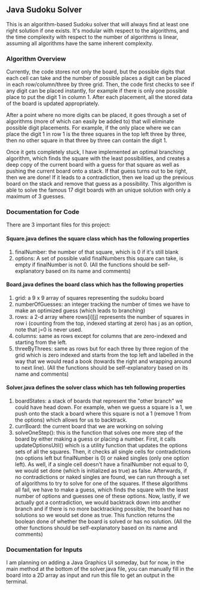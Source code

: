## Java Sudoku Solver

This is an algorithm-based Sudoku solver that will always find at least one right solution if one exists. It's modular with respect to the algorithms, and the time complexity with respect to the number of algorithms is linear, assuming all algorithms have the same inherent complexity. 

### Algorithm Overview
Currently, the code stores not only the board, but the possible digits that each cell can take and the number of possible places a digit can be placed in each row/column/three by three grid. Then, the code first checks to see if any digit can be placed instantly, for example if there is only one possible place to put the digit 1 in column 1. After each placement, all the stored data of the board is updated appropriately. 

After a point where no more digits can be placed, it goes through a set of algorithms (more of which can easily be added to) that will eliminate possible digit placements. For example, if the only place where we can place the digit 1 in row 1 is the three squares in the top left three by three, then no other square in that three by three can contain the digit 1. 

Once it gets completely stuck, I have implemented an optimal branching algorithm, which finds the square with the least possibilities, and creates a deep copy of the current board with a guess for that square as well as pushing the current board onto a stack. If that guess turns out to be right, then we are done! If it leads to a contradiction, then we load up the previous board on the stack and remove that guess as a possibility. This algorithm is able to solve the famous 17 digit boards with an unique solution with only a maximum of 3 guesses. 

### Documentation for Code
There are 3 important files for this project:
#### Square.java defines the square class which has the following properties
1. finalNumber: the number of that square, which is 0 if it's still blank
2. options: A set of possible valid finalNumbers this square can take, is empty if finalNumber is not 0.
(All the functions should be self-explanatory based on its name and comments)

#### Board.java defines the board class which has the following properties
1. grid: a 9 x 9 array of squares representing the sudoku board
2. numberOfGuesses: an integer tracking the number of times we have to make an optimized guess (which leads to branching)
3. rows: a 2-d array where rows[i][j] represents the number of squares in row i (counting from the top, indexed starting at zero) has j as an option, note that j=0 is never used.
4. columns: same as rows except for columns that are zero-indexed and starting from the left.
5. threeByThrees: same as rows but for each three by three region of the grid which is zero indexed and starts from the top left and labelled in the way that we would read a book (towards the right and wrapping around to next line).
(All the functions should be self-explanatory based on its name and comments)

#### Solver.java defines the solver class which has teh following properties
1. boardStates: a stack of boards that represent the "other branch" we could have head down. For example, when we guess a square is a 1, we push onto the stack a board where this square is not a 1 (remove 1 from the options) which allows for us to backtrack.
2. currBoard: the current board that we are working on solving
3. solveOneStep(): this is the function that solves one more step of the board by either making a guess or placing a number. First, it calls updateOptionsUtil() which is a utility function that updates the options sets of all the squares. Then, it checks all single cells for contradictions (no options left but finalNumber is 0) or naked singles (only one option left). As well, if a single cell doesn't have a finalNumber not equal to 0, we would set done (which is initialized as true) as false. Afterwards, if no contradictions or naked singles are found, we can run through a set of algorithms to try to solve for one of the squares. If these algorithms all fail, we have to make a guess, which finds the square with the least number of options and guesses one of these options. Now, lastly, if we actually got a contradiction, we would backtrack down into another branch and if there is no more backtracking possible, the board has no solutions so we would set done as true. This function returns the boolean done of whether the board is solved or has no solution.
(All the other functions should be self-explanatory based on its name and comments)

### Documentation for Inputs
I am planning on adding a Java Graphics UI someday, but for now, in the main method at the bottom of the solver.java file, you can manually fill in the board into a 2D array as input and run this file to get an output in the terminal.  
